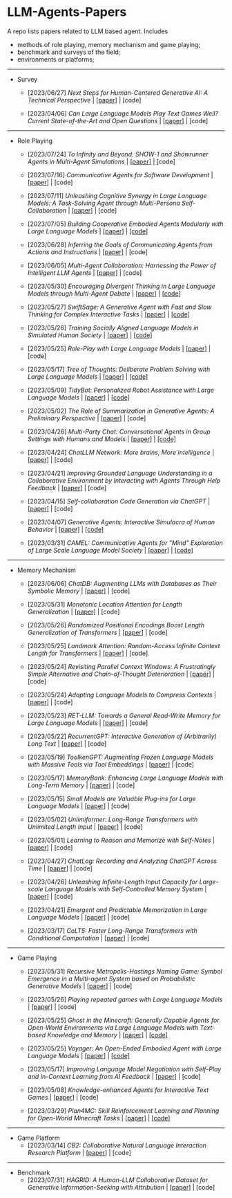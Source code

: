 # LLM-Agents-Papers
A repo lists papers related to LLM based agent. Includes 
* methods of role playing, memory mechanism and game playing; 
* benchmark and surveys of the field; 
* environments or platforms;

---

- Survey
	- [2023/06/27] *Next Steps for Human-Centered Generative AI: A Technical Perspective* | [[paper]](https://arxiv.org/abs/2306.15774) | [code]

	- [2023/04/06] *Can Large Language Models Play Text Games Well? Current State-of-the-Art and Open Questions* | [[paper]](https://arxiv.org/abs/2304.02868) | [code]

---
- Role Playing
	- [2023/07/24] *To Infinity and Beyond: SHOW-1 and Showrunner Agents in Multi-Agent Simulations* | [[paper]](https://fablestudio.github.io/showrunner-agents/) | [code]

	- [2023/07/16] *Communicative Agents for Software Development* | [[paper]](https://arxiv.org/abs/2307.07924) | [code]

	- [2023/07/11] *Unleashing Cognitive Synergy in Large Language Models: A Task-Solving Agent through Multi-Persona Self-Collaboration* | [[paper]](https://arxiv.org/abs/2307.05300) | [code]

	- [2023/07/05] *Building Cooperative Embodied Agents Modularly with Large Language Models* | [[paper]](https://arxiv.org/abs/2307.02485) | [[code]](https://github.com/UMass-Foundation-Model/Co-LLM-Agents)

	- [2023/06/28] *Inferring the Goals of Communicating Agents from Actions and Instructions* | [[paper]](https://arxiv.org/abs/2306.16207) | [code]

	- [2023/06/05] *Multi-Agent Collaboration: Harnessing the Power of Intelligent LLM Agents* | [[paper]](https://arxiv.org/abs/2306.03314) | [code]

	- [2023/05/30] *Encouraging Divergent Thinking in Large Language Models through Multi-Agent Debate* | [[paper]](https://arxiv.org/abs/2305.19118) | [[code]](https://github.com/Skytliang/Multi-Agents-Debate)

	- [2023/05/27] *SwiftSage: A Generative Agent with Fast and Slow Thinking for Complex Interactive Tasks* | [[paper]](https://arxiv.org/abs/2305.17390) | [[code]](https://github.com/yuchenlin/swiftsage/)

	- [2023/05/26] *Training Socially Aligned Language Models in Simulated Human Society* | [[paper]](https://arxiv.org/abs/2305.16960) | [[code]](https://github.com/agi-templar/Stable-Alignment)

	- [2023/05/25] *Role-Play with Large Language Models* | [[paper]](https://arxiv.org/abs/2305.16367) | [code]

	- [2023/05/17] *Tree of Thoughts: Deliberate Problem Solving with Large Language Models* | [[paper]](https://arxiv.org/abs/2305.10601) | [[code]](https://github.com/ysymyth/tree-of-thought-llm)

	- [2023/05/09] *TidyBot: Personalized Robot Assistance with Large Language Models* | [[paper]](https://arxiv.org/abs/2305.05658) | [[code]](https://github.com/jimmyyhwu/tidybot)

	- [2023/05/02] *The Role of Summarization in Generative Agents: A Preliminary Perspective* | [[paper]](https://arxiv.org/abs/2305.01253) | [code]

	- [2023/04/26] *Multi-Party Chat: Conversational Agents in Group Settings with Humans and Models* | [[paper]](https://arxiv.org/abs/2304.13835) | [[code]](https://github.com/facebookresearch/LIGHT)

	- [2023/04/24] *ChatLLM Network: More brains, More intelligence* | [[paper]](https://arxiv.org/abs/2304.12998) | [code]

	- [2023/04/21] *Improving Grounded Language Understanding in a Collaborative Environment by Interacting with Agents Through Help Feedback* | [[paper]](https://arxiv.org/abs/2304.10750) | [code]

	- [2023/04/15] *Self-collaboration Code Generation via ChatGPT* | [[paper]](https://arxiv.org/abs/2304.07590) | [code]

	- [2023/04/07] *Generative Agents: Interactive Simulacra of Human Behavior* | [[paper]](https://arxiv.org/abs/2304.03442) | [[code]](https://github.com/mkturkcan/generative-agents)

	- [2023/03/31] *CAMEL: Communicative Agents for &#34;Mind&#34; Exploration of Large Scale Language Model Society* | [[paper]](https://arxiv.org/abs/2303.17760) | [[code]](https://github.com/camel-ai/camel)

---
- Memory Mechanism
	- [2023/06/06] *ChatDB: Augmenting LLMs with Databases as Their Symbolic Memory* | [[paper]](https://arxiv.org/abs/2306.03901) | [code]

	- [2023/05/31] *Monotonic Location Attention for Length Generalization* | [[paper]](https://arxiv.org/abs/2305.20019) | [code]

	- [2023/05/26] *Randomized Positional Encodings Boost Length Generalization of Transformers* | [[paper]](https://arxiv.org/abs/2305.16843) | [code]

	- [2023/05/25] *Landmark Attention: Random-Access Infinite Context Length for Transformers* | [[paper]](https://arxiv.org/abs/2305.16300) | [code]

	- [2023/05/24] *Revisiting Parallel Context Windows: A Frustratingly Simple Alternative and Chain-of-Thought Deterioration* | [[paper]](https://arxiv.org/abs/2305.15262) | [code]

	- [2023/05/24] *Adapting Language Models to Compress Contexts* | [[paper]](https://arxiv.org/abs/2305.14788) | [code]

	- [2023/05/23] *RET-LLM: Towards a General Read-Write Memory for Large Language Models* | [[paper]](https://arxiv.org/abs/2305.14322) | [code]

	- [2023/05/22] *RecurrentGPT: Interactive Generation of (Arbitrarily) Long Text* | [[paper]](https://arxiv.org/abs/2305.13304) | [code]

	- [2023/05/19] *ToolkenGPT: Augmenting Frozen Language Models with Massive Tools via Tool Embeddings* | [[paper]](https://arxiv.org/abs/2305.11554) | [code]

	- [2023/05/17] *MemoryBank: Enhancing Large Language Models with Long-Term Memory* | [[paper]](https://arxiv.org/abs/2305.10250) | [code]

	- [2023/05/15] *Small Models are Valuable Plug-ins for Large Language Models* | [[paper]](https://arxiv.org/abs/2305.08848) | [code]

	- [2023/05/02] *Unlimiformer: Long-Range Transformers with Unlimited Length Input* | [[paper]](https://arxiv.org/abs/2305.01625) | [code]

	- [2023/05/01] *Learning to Reason and Memorize with Self-Notes* | [[paper]](https://arxiv.org/abs/2305.00833) | [code]

	- [2023/04/27] *ChatLog: Recording and Analyzing ChatGPT Across Time* | [[paper]](https://arxiv.org/abs/2304.14106) | [code]

	- [2023/04/26] *Unleashing Infinite-Length Input Capacity for Large-scale Language Models with Self-Controlled Memory System* | [[paper]](https://arxiv.org/abs/2304.13343) | [code]

	- [2023/04/21] *Emergent and Predictable Memorization in Large Language Models* | [[paper]](https://arxiv.org/abs/2304.11158) | [code]

	- [2023/03/17] *CoLT5: Faster Long-Range Transformers with Conditional Computation* | [[paper]](https://arxiv.org/abs/2303.09752) | [code]

---
- Game Playing
	- [2023/05/31] *Recursive Metropolis-Hastings Naming Game: Symbol Emergence in a Multi-agent System based on Probabilistic Generative Models* | [[paper]](https://arxiv.org/abs/2305.19761) | [code]

	- [2023/05/26] *Playing repeated games with Large Language Models* | [[paper]](https://arxiv.org/abs/2305.16867) | [code]

	- [2023/05/25] *Ghost in the Minecraft: Generally Capable Agents for Open-World Environments via Large Language Models with Text-based Knowledge and Memory* | [[paper]](https://arxiv.org/abs/2305.17144) | [[code]](https://github.com/OpenGVLab/GITM)

	- [2023/05/25] *Voyager: An Open-Ended Embodied Agent with Large Language Models* | [[paper]](https://arxiv.org/abs/2305.16291) | [[code]](https://github.com/MineDojo/Voyager)

	- [2023/05/17] *Improving Language Model Negotiation with Self-Play and In-Context Learning from AI Feedback* | [[paper]](https://arxiv.org/abs/2305.10142) | [code]

	- [2023/05/08] *Knowledge-enhanced Agents for Interactive Text Games* | [[paper]](https://arxiv.org/abs/2305.05091) | [code]

	- [2023/03/29] *Plan4MC: Skill Reinforcement Learning and Planning for Open-World Minecraft Tasks* | [[paper]](https://arxiv.org/abs/2303.16563) | [[code]](https://sites.google.com/view/plan4mc)

---
- Game Platform
	- [2023/03/14] *CB2: Collaborative Natural Language Interaction Research Platform* | [[paper]](https://arxiv.org/abs/2303.08127) | [code]

---
- Benchmark
	- [2023/07/31] *HAGRID: A Human-LLM Collaborative Dataset for Generative Information-Seeking with Attribution* | [[paper]](https://arxiv.org/abs/2307.16883) | [code]
